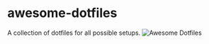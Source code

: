 # awesome-dotfiles
A collection of dotfiles for all possible setups.
![Awesome Dotfiles](https://github.com/user-attachments/assets/f9508bec-4085-4e6b-9a94-7f10053843cb)
